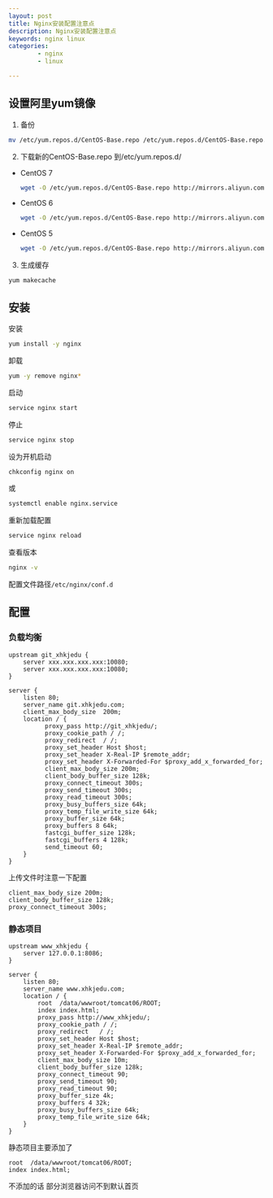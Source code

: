 ```yaml
---
layout: post
title: Nginx安装配置注意点
description: Nginx安装配置注意点
keywords: nginx linux
categories: 
	    - nginx
	    - linux

---
```




## 设置阿里yum镜像

1) 备份

```bash
mv /etc/yum.repos.d/CentOS-Base.repo /etc/yum.repos.d/CentOS-Base.repo.backup
```

2) 下载新的CentOS-Base.repo 到/etc/yum.repos.d/

- CentOS 7

  ```bash
  wget -O /etc/yum.repos.d/CentOS-Base.repo http://mirrors.aliyun.com/repo/Centos-7.repo
  ```

- CentOS 6

  ```bash
  wget -O /etc/yum.repos.d/CentOS-Base.repo http://mirrors.aliyun.com/repo/Centos-6.repo
  ```

- CentOS 5

  ```bash
  wget -O /etc/yum.repos.d/CentOS-Base.repo http://mirrors.aliyun.com/repo/Centos-5.repo
  ```

3) 生成缓存

```
yum makecache
```



## 安装


安装 

```bash
yum install -y nginx
```


卸载  

```bash
yum -y remove nginx*
```

启动

```bash
service nginx start
```

停止

```bash
service nginx stop
```

设为开机启动  

```bash
chkconfig nginx on
```

或

```bash
systemctl enable nginx.service
```



重新加载配置

```bash
service nginx reload
```

查看版本

```bash
nginx -v
```

配置文件路径`/etc/nginx/conf.d`



## 配置

### 负载均衡

```nginx
upstream git_xhkjedu {   
    server xxx.xxx.xxx.xxx:10080;
    server xxx.xxx.xxx.xxx:10080;
}  

server {  
    listen 80;  
    server_name git.xhkjedu.com;
    client_max_body_size  200m;  
    location / {  
          proxy_pass http://git_xhkjedu/;  
          proxy_cookie_path / /;
          proxy_redirect  / /; 
          proxy_set_header Host $host;  
          proxy_set_header X-Real-IP $remote_addr;  
          proxy_set_header X-Forwarded-For $proxy_add_x_forwarded_for;  
          client_max_body_size 200m;  
          client_body_buffer_size 128k;   
          proxy_connect_timeout 300s;
          proxy_send_timeout 300s;
          proxy_read_timeout 300s;
          proxy_busy_buffers_size 64k;  
          proxy_temp_file_write_size 64k; 
          proxy_buffer_size 64k; 
          proxy_buffers 8 64k; 
          fastcgi_buffer_size 128k; 
          fastcgi_buffers 4 128k;
          send_timeout 60;   
    }
}
```

上传文件时注意一下配置

```nginx
client_max_body_size 200m;  
client_body_buffer_size 128k;   
proxy_connect_timeout 300s;
```



### 静态项目

```nginx
upstream www_xhkjedu {   
    server 127.0.0.1:8086;   
}  

server {  
    listen 80;  
    server_name www.xhkjedu.com;  
    location / {
        root  /data/wwwroot/tomcat06/ROOT;
        index index.html;
        proxy_pass http://www_xhkjedu/;  
        proxy_cookie_path / /;
        proxy_redirect   / /; 
        proxy_set_header Host $host;  
        proxy_set_header X-Real-IP $remote_addr;  
        proxy_set_header X-Forwarded-For $proxy_add_x_forwarded_for;  
        client_max_body_size 10m;  
        client_body_buffer_size 128k;  
        proxy_connect_timeout 90;  
        proxy_send_timeout 90;  
        proxy_read_timeout 90;  
        proxy_buffer_size 4k;  
        proxy_buffers 4 32k;  
        proxy_busy_buffers_size 64k;  
        proxy_temp_file_write_size 64k;  
    }
}
```

静态项目主要添加了

```nginx
root  /data/wwwroot/tomcat06/ROOT;
index index.html;
```

不添加的话 部分浏览器访问不到默认首页


